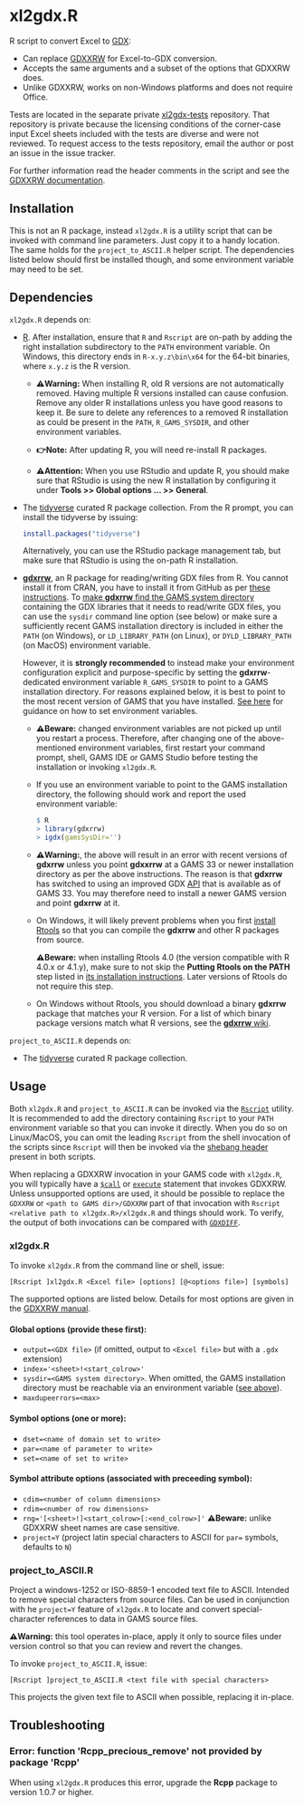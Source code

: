 # xl2gdx.R

R script to convert Excel to [GDX](https://www.gams.com/latest/docs/UG_GDX.html):
- Can replace [GDXXRW](https://www.gams.com/latest/docs/T_GDXXRW.html) for
  Excel-to-GDX conversion.
- Accepts the same arguments and a subset of the options that GDXXRW does.
- Unlike GDXXRW, works on non-Windows platforms and does not require Office.

Tests are located in the separate private [xl2gdx-tests](https://github.com/iiasa/xl2gdx-tests)
repository. That repository is private because the licensing conditions of
the corner-case input Excel sheets included with the tests are diverse and
were not reviewed. To request access to the tests repository, email the
author or post an issue in the issue tracker.

For further information read the header comments in the script and see
the [GDXXRW documentation](https://www.gams.com/latest/docs/T_GDXXRW.html).

## Installation

This is not an R package, instead `xl2gdx.R` is a utility script that can be
invoked with command line parameters. Just copy it to a handy location. The
same holds for the `project_to_ASCII.R` helper script. The dependencies listed
below should first be installed though, and some environment variable may need
to be set.

## Dependencies

`xl2gdx.R` depends on:
- [R](https://www.r-project.org). After installation, ensure that `R` and `Rscript` are
  on-path by adding the right installation subdirectory to the `PATH` environment variable.
  On Windows, this directory ends in `R-x.y.z\bin\x64` for the 64-bit binaries, where
  `x.y.z` is the R version.
  
  * **:warning:Warning:** When installing R, old R versions are not automatically removed. Having
  multiple R versions installed can cause confusion. Remove any older R installations unless you
  have good reasons to keep it. Be sure to delete any references to a removed R installation
  as could be present in the `PATH`, `R_GAMS_SYSDIR`, and other environment variables.
  
  * **:point_right:Note:** After updating R, you will need re-install R packages.

  * **:warning:Attention:** When you use RStudio and update R, you should make sure that RStudio
  is using the new R installation by configuring it under **Tools >> Global options ... >> General**.

- The [tidyverse](https://www.tidyverse.org/) curated R package collection. From the R prompt, you can
  install the tidyverse by issuing:
  ```R
  install.packages("tidyverse")
  ```
  Alternatively, you can use the RStudio package management tab, but make sure
  that RStudio is using the on-path R installation.
- [**gdxrrw**](https://github.com/GAMS-dev/gdxrrw), an R package for
  reading/writing GDX files from R. You cannot install it from CRAN, you have
  to install it from GitHub as per [these instructions](https://github.com/GAMS-dev/gdxrrw#how-to-install-from-github).
  To [make **gdxrrw** find the GAMS system directory](https://github.com/GAMS-dev/gdxrrw#checking-if-gdxrrw-is-installed-correctly)
  containing the GDX libraries that it needs to read/write GDX files, you
  can use the `sysdir` command line option (see below) or make sure a
  sufficiently recent GAMS installation directory is included in either the
  `PATH` (on Windows), or `LD_LIBRARY_PATH` (on Linux), or `DYLD_LIBRARY_PATH`
  (on MacOS) environment variable.
  
  However, it is **strongly recommended** to instead make your environment
  configuration explicit and  purpose-specific by setting the
  **gdxrrw**-dedicated environment variable `R_GAMS_SYSDIR` to point to
  a GAMS installation directory. For reasons explained below, it is best
  to point to the most recent version of GAMS that you have installed.
  [See here](https://iiasa.github.io/GLOBIOM/R.html#setting-environment-variables)
  for guidance on how to set environment variables.
  * **:warning:Beware:** changed environment variables are not picked up until you
    restart a process. Therefore, after changing one of the above-mentioned
    environment variables, first restart your command prompt, shell, GAMS
    IDE or GAMS Studio before testing the installation or invoking
    `xl2gdx.R`.
  * If you use an environment variable to point to the GAMS installation
    directory, the following should work and report the used environment
    variable:
    ```R
    $ R
    > library(gdxrrw)
    > igdx(gamsSysDir='')
    ```
  * **:warning:Warning:**, the above will result in an error with recent versions of **gdxrrw** unless you point
    **gdxxrrw** at a GAMS 33 or newer installation directory as per the above instructions. The reason is
    that **gdxrrw** has switched to using an improved GDX [API](https://en.wikipedia.org/wiki/API)
    that is available as of GAMS 33. You may therefore need to install a newer GAMS version
    and point **gdxrrw** at it.
  * On Windows, it will likely prevent problems when you first
    [install Rtools](https://cran.r-project.org/bin/windows/Rtools/)
    so that you can compile the **gdxrrw** and other R packages from source.
    
    **:warning:Beware:** when installing Rtools 4.0 (the version compatible with R 4.0.x or 4.1.y), make sure to not skip the **Putting Rtools on the PATH** step
    listed in [its installation instructions](https://cran.r-project.org/bin/windows/Rtools/rtools40.html). Later versions of Rtools do not require this step.
  * On Windows without Rtools, you should download a binary **gdxrrw** package
    that matches your R version. For a list of which binary package versions
    match what R versions, see the [**gdxrrw** wiki](https://github.com/GAMS-dev/gdxrrw/wiki).

`project_to_ASCII.R` depends on:
- The [tidyverse](https://www.tidyverse.org/) curated R package collection.

## Usage

Both `xl2gdx.R` and `project_to_ASCII.R` can be invoked via the
[`Rscript`](https://stat.ethz.ch/R-manual/R-devel/library/utils/html/Rscript.html) utility.
It is recommended to add the directory containing `Rscript` to your `PATH`
environment variable so that you can invoke it directly. When you do so on
Linux/MacOS, you can omit the leading `Rscript` from the shell invocation of
the scripts since `Rscript` will then be invoked via the
[shebang header](https://en.wikipedia.org/wiki/Shebang_(Unix))
present in both scripts.

When replacing a GDXXRW invocation in your GAMS code with `xl2gdx.R`, you will typically
have a
[`$call`](https://www.gams.com/36/docs/UG_DollarControlOptions.html#DOLLARcall) or
[`execute`](https://www.gams.com/latest/docs/UG_GamsCall.html#UG_DollarExecute) statement
that invokes GDXXRW. Unless unsupported options are used, it should be possible to
replace the `GDXXRW` or `<path to GAMS dir>/GDXXRW` part of that invocation with
`Rscript <relative path to xl2gdx.R>/xl2gdx.R` and things should work. To verify,
the output of both invocations can be compared with
[`GDXDIFF`](https://www.gams.com/36/docs/T_GDXDIFF.html?search=gdxdiff).

### xl2gdx.R

To invoke `xl2gdx.R` from the command line or shell, issue:

`[Rscript ]xl2gdx.R <Excel file> [options] [@<options file>] [symbols]`

The supported options are listed below. Details for most options are given in
the [GDXXRW manual](https://www.gams.com/latest/docs/T_GDXXRW.html).

#### Global options (provide these first):

- `output=<GDX file>` (if omitted, output to `<Excel file>` but with a `.gdx`
  extension)
- `index='<sheet>!<start_colrow>'`
- `sysdir=<GAMS system directory>`. When omitted, the GAMS installation
  directory must be reachable via an environment variable
  ([see above](#dependencies)).
- `maxdupeerrors=<max>`

#### Symbol options (one or more):

- `dset=<name of domain set to write>`
- `par=<name of parameter to write>`
- `set=<name of set to write>`

#### Symbol attribute options (associated with preceeding symbol):

- `cdim=<number of column dimensions>`
- `rdim=<number of row dimensions>`
- `rng='[<sheet>!]<start_colrow>[:<end_colrow>]'` **:warning:Beware:** unlike GDXXRW
  sheet names are case sensitive.
- `project=Y` (project latin special characters to ASCII for `par=` symbols,
  defaults to `N`)

### project_to_ASCII.R

Project a windows-1252 or ISO-8859-1 encoded text file to ASCII.
Intended to remove special characters from source files. Can be used
in conjunction with he `project=Y` feature of `xl2gdx.R` to locate and
convert special-character references to data in GAMS source files.

**:warning:Warning:** this tool operates in-place, apply it only to source files
under version control so that you can review and revert the changes.

To invoke `project_to_ASCII.R`, issue:

`[Rscript ]project_to_ASCII.R <text file with special characters>`

This projects the given text file to ASCII when possible, replacing it
in-place.

## Troubleshooting

### Error: function 'Rcpp_precious_remove' not provided by package 'Rcpp'

When using `xl2gdx.R` produces this error, upgrade the **Rcpp** package to version 1.0.7 or higher.
